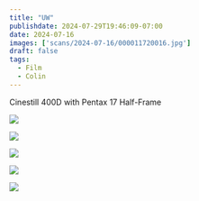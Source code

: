 ```yaml
---
title: "UW"
publishdate: 2024-07-29T19:46:09-07:00
date: 2024-07-16
images: ['scans/2024-07-16/000011720016.jpg']
draft: false
tags:
  - Film
  - Colin
---
```


Cinestill 400D with Pentax 17 Half-Frame

![](scans/2024-07-16/converted/000011720021.jpg)

![](scans/2024-07-16/converted/000011720020.jpg)

![](scans/2024-07-16/converted/000011720017.jpg)

![](scans/2024-07-16/converted/000011720016.jpg)

![](scans/2024-07-16/converted/000011720013.jpg)